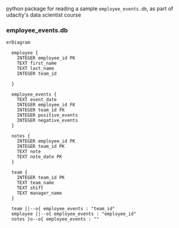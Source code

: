 python package for reading a sample `employee_events.db`, as part of udacity's data scientist course


### employee_events.db

```mermaid
erDiagram

  employee {
    INTEGER employee_id PK
    TEXT first_name
    TEXT last_name
    INTEGER team_id
    
  }

  employee_events {
    TEXT event_date
    INTEGER employee_id FK
    INTEGER team_id FK
    INTEGER positive_events
    INTEGER negative_events
  }

  notes {
    INTEGER employee_id PK
    INTEGER team_id PK
    TEXT note
    TEXT note_date PK
  }

  team {
    INTEGER team_id PK
    TEXT team_name
    TEXT shift
    TEXT manager_name
  }

  team ||--o{ employee_events : "team_id"
  employee ||--o{ employee_events : "employee_id"
  notes }o--o{ employee_events : ""
```